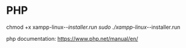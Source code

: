 # PHP

chmod +x xampp-linux-*-installer.run
sudo ./xampp-linux-*-installer.run

php documentation: https://www.php.net/manual/en/

